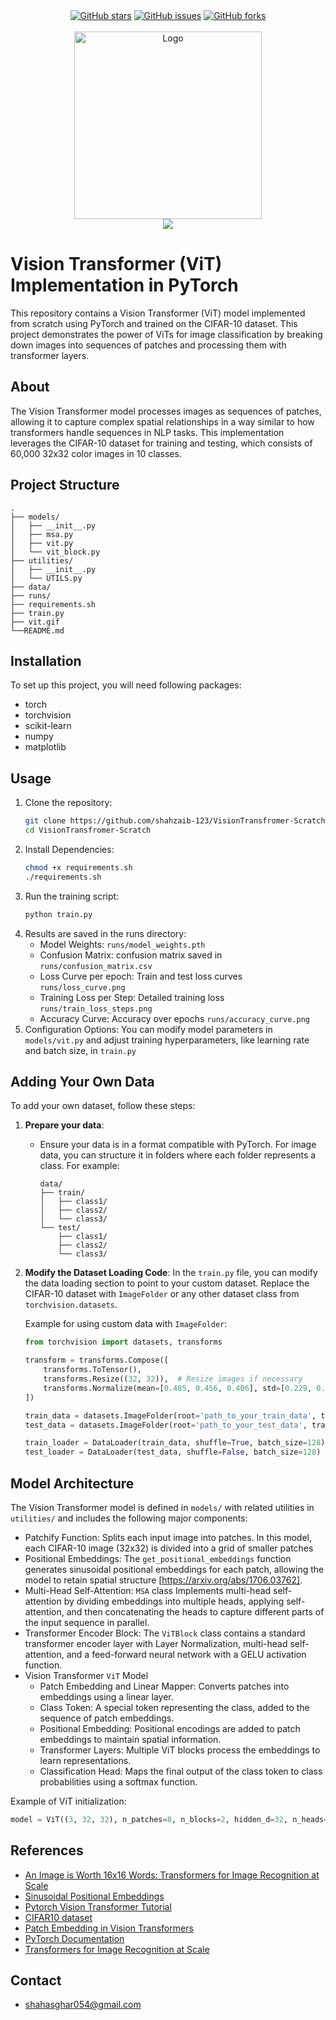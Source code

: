 
<div align="center">
    <a href="https://github.com/shahzaib-123/VisionTransfromer-Scratch/stargazers"><img alt="GitHub stars" src="https://img.shields.io/github/stars/shahzaib-123/VisionTransfromer-Scratch?style=for-the-badge&color=yellow&label=Project%20Stars&cacheSeconds=3600"></a>
    <a href="https://github.com/shahzaib-123/VisionTransfromer-Scratch/issues"><img alt="GitHub issues" src="https://img.shields.io/github/issues/shahzaib-123/VisionTransfromer-Scratch?color=brightgreen&label=issues&style=for-the-badge"></a>
    <a href="https://github.com/shahzaib-123/VisionTransfromer-Scratch/forks"><img alt="GitHub forks" src="https://img.shields.io/github/forks/shahzaib-123/VisionTransfromer-Scratch?color=9cf&label=forks&style=for-the-badge"></a>
</div>
<br>

<div align="center">
    <a href="shahzaib-123" target="_blank">
        <img src="https://github.com/shahzaib-123/VisionTransfromer-Scratch/blob/main/vit.gif" 
        alt="Logo" height="300" width="auto">
    </a>
</div>

<div align="center">
<img src="https://readme-typing-svg.demolab.com?font=Fira+Code&size=22&duration=4000&pause=5000&background=FFFFFF00&center=true&vCenter=true&multiline=true&width=435&lines=ViT in Action">
</div>

# Vision Transformer (ViT) Implementation in PyTorch
This repository contains a Vision Transformer (ViT) model implemented from scratch using PyTorch and trained on the CIFAR-10 dataset. This project demonstrates the power of ViTs for image classification by breaking down images into sequences of patches and processing them with transformer layers.

## About
The Vision Transformer model processes images as sequences of patches, allowing it to capture complex spatial relationships in a way similar to how transformers handle sequences in NLP tasks. This implementation leverages the CIFAR-10 dataset for training and testing, which consists of 60,000 32x32 color images in 10 classes.

## Project Structure
```
.
├── models/
│   ├── __init__.py
│   ├── msa.py
│   ├── vit.py
│   └── vit_block.py
├── utilities/
│   ├── __init__.py
│   └── UTILS.py
├── data/
├── runs/
├── requirements.sh
├── train.py
├── vit.gif
└──README.md

```
## Installation
To set up this project, you will need  following packages:
- torch
- torchvision
- scikit-learn
- numpy
- matplotlib

## Usage
1. Clone the repository:
    ```bash
    git clone https://github.com/shahzaib-123/VisionTransfromer-Scratch.git
    cd VisionTransfromer-Scratch
    ```
2. Install Dependencies:
    ```bash
    chmod +x requirements.sh
    ./requirements.sh
    ```
3. Run the training script:
    ```bash
    python train.py
    ```
4. Results are saved in the runs directory:
    * Model Weights: `runs/model_weights.pth`
    * Confusion Matrix: confusion matrix saved in `runs/confusion_matrix.csv`
    * Loss Curve per epoch: Train and test loss curves `runs/loss_curve.png`
    * Training Loss per Step: Detailed training loss `runs/train_loss_steps.png`
    * Accuracy Curve: Accuracy over epochs `runs/accuracy_curve.png`
5. Configuration Options: You can modify model parameters in `models/vit.py` and adjust training hyperparameters, like learning rate and batch size, in `train.py`

## Adding Your Own Data
To add your own dataset, follow these steps:
1. **Prepare your data**:
   - Ensure your data is in a format compatible with PyTorch. For image data, you can structure it in folders where each folder represents a class. For example:

     ```
     data/
     ├── train/
     │   ├── class1/
     │   ├── class2/
     │   └── class3/
     └── test/
         ├── class1/
         ├── class2/
         └── class3/
     ```
2. **Modify the Dataset Loading Code**:
   In the `train.py` file, you can modify the data loading section to point to your custom dataset. Replace the CIFAR-10 dataset with `ImageFolder` or any other dataset class from `torchvision.datasets`.

   Example for using custom data with `ImageFolder`:

   ```python
   from torchvision import datasets, transforms

   transform = transforms.Compose([
       transforms.ToTensor(),
       transforms.Resize((32, 32)),  # Resize images if necessary
       transforms.Normalize(mean=[0.485, 0.456, 0.406], std=[0.229, 0.224, 0.225])
   ])

   train_data = datasets.ImageFolder(root='path_to_your_train_data', transform=transform)
   test_data = datasets.ImageFolder(root='path_to_your_test_data', transform=transform)

   train_loader = DataLoader(train_data, shuffle=True, batch_size=128)
   test_loader = DataLoader(test_data, shuffle=False, batch_size=128)
   ```
  
## Model Architecture
The Vision Transformer model is defined in `models/` with related utilities in `utilities/` and includes the following major components:
* Patchify Function: Splits each input image into patches. In this model, each CIFAR-10 image (32x32) is divided into a grid of smaller patches
* Positional Embeddings: The `get_positional_embeddings` function generates sinusoidal positional embeddings for each patch, allowing the model to retain spatial structure [https://arxiv.org/abs/1706.03762].
* Multi-Head Self-Attention: `MSA` class Implements multi-head self-attention by dividing embeddings into multiple heads, applying self-attention, and then concatenating the heads to capture different parts of the input sequence in parallel.
* Transformer Encoder Block: The `ViTBlock` class contains a standard transformer encoder layer with Layer Normalization, multi-head self-attention, and a feed-forward neural network with a GELU activation function.
* Vision Transformer `ViT` Model
  * Patch Embedding and Linear Mapper: Converts patches into embeddings using a linear layer.
  * Class Token: A special token representing the class, added to the sequence of patch embeddings.
  * Positional Embedding: Positional encodings are added to patch embeddings to maintain spatial information.
  * Transformer Layers: Multiple ViT blocks process the embeddings to learn representations.
  * Classification Head: Maps the final output of the class token to class probabilities using a softmax function.

Example of ViT initialization:
```python
model = ViT((3, 32, 32), n_patches=8, n_blocks=2, hidden_d=32, n_heads=2, out_d=10).to(device)
```

## References
* <a href="https://arxiv.org/abs/2010.11929">An Image is Worth 16x16 Words: Transformers for Image Recognition at Scale<a/>
* <a href="https://arxiv.org/abs/1706.03762">Sinusoidal Positional Embeddings<a/>
* <a href="https://medium.com/@brianpulfer">Pytorch Vision Transformer Tutorial<a/>
* <a href="https://www.cs.toronto.edu/~kriz/cifar.html">CIFAR10 dataset<a/>
* <a href="https://openai.com/index/image-gpt/">Patch Embedding in Vision Transformers<a/>
* <a href="https://pytorch.org/docs/stable/index.html">PyTorch Documentation<a/>
* <a href="https://research.google/blog/transformers-for-image-recognition-at-scale/">Transformers for Image Recognition at Scale<a/>


## Contact
* shahasghar054@gmail.com
